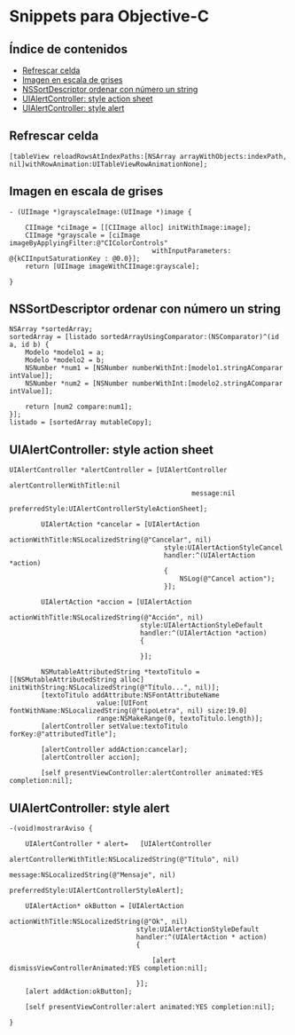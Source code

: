 # Snippets para Objective-C

## Índice de contenidos

- [Refrescar celda](#refrescar-celda)
- [Imagen en escala de grises](#imagen-en-escala-de-grises)
- [NSSortDescriptor ordenar con número un string](#NSSortDescriptor-ordenar-con-número-un-string)
- [UIAlertController: style action sheet](#UIAlertController-style-action-sheet)
- [UIAlertController: style alert](#UIAlertController-style-alert)

## Refrescar celda

```
[tableView reloadRowsAtIndexPaths:[NSArray arrayWithObjects:indexPath, nil]withRowAnimation:UITableViewRowAnimationNone];
```

## Imagen en escala de grises

```
- (UIImage *)grayscaleImage:(UIImage *)image {

	CIImage *ciImage = [[CIImage alloc] initWithImage:image];
	CIImage *grayscale = [ciImage imageByApplyingFilter:@"CIColorControls"
									withInputParameters: @{kCIInputSaturationKey : @0.0}];
	return [UIImage imageWithCIImage:grayscale];

}
```

## NSSortDescriptor ordenar con número un string

```
NSArray *sortedArray;
sortedArray = [listado sortedArrayUsingComparator:(NSComparator)^(id a, id b) {
	Modelo *modelo1 = a;
	Modelo *modelo2 = b;
	NSNumber *num1 = [NSNumber numberWithInt:[modelo1.stringAComparar intValue]];
	NSNumber *num2 = [NSNumber numberWithInt:[modelo2.stringAComparar intValue]];

	return [num2 compare:num1];
}];
listado = [sortedArray mutableCopy];
```

## UIAlertController: style action sheet

```
UIAlertController *alertController = [UIAlertController
											  alertControllerWithTitle:nil
											  message:nil
											  preferredStyle:UIAlertControllerStyleActionSheet];
		
		UIAlertAction *cancelar = [UIAlertAction
									   actionWithTitle:NSLocalizedString(@"Cancelar", nil)
									   style:UIAlertActionStyleCancel
									   handler:^(UIAlertAction *action)
									   {
										   NSLog(@"Cancel action");
									   }];
		
		UIAlertAction *accion = [UIAlertAction
								 actionWithTitle:NSLocalizedString(@"Acción", nil)
								 style:UIAlertActionStyleDefault
								 handler:^(UIAlertAction *action)
								 {
									
								 }];
		
		NSMutableAttributedString *textoTitulo = [[NSMutableAttributedString alloc] initWithString:NSLocalizedString(@"Título...", nil)];
		[textoTitulo addAttribute:NSFontAttributeName
					  value:[UIFont fontWithName:NSLocalizedString(@"tipoLetra", nil) size:19.0]
					  range:NSMakeRange(0, textoTitulo.length)];
		[alertController setValue:textoTitulo forKey:@"attributedTitle"];
		
		[alertController addAction:cancelar];
		[alertController accion];
		
		[self presentViewController:alertController animated:YES completion:nil];
```

## UIAlertController: style alert

```
-(void)mostrarAviso {
    
    UIAlertController * alert=   [UIAlertController
                                  alertControllerWithTitle:NSLocalizedString(@"Título", nil)
                                  message:NSLocalizedString(@"Mensaje", nil)
                                  preferredStyle:UIAlertControllerStyleAlert];
    
    UIAlertAction* okButton = [UIAlertAction
                                actionWithTitle:NSLocalizedString(@"Ok", nil)
                                style:UIAlertActionStyleDefault
                                handler:^(UIAlertAction * action)
                                {
                                    
                                    [alert dismissViewControllerAnimated:YES completion:nil];
                                    
                                }];
    [alert addAction:okButton];
    
    [self presentViewController:alert animated:YES completion:nil];
    
}
```
